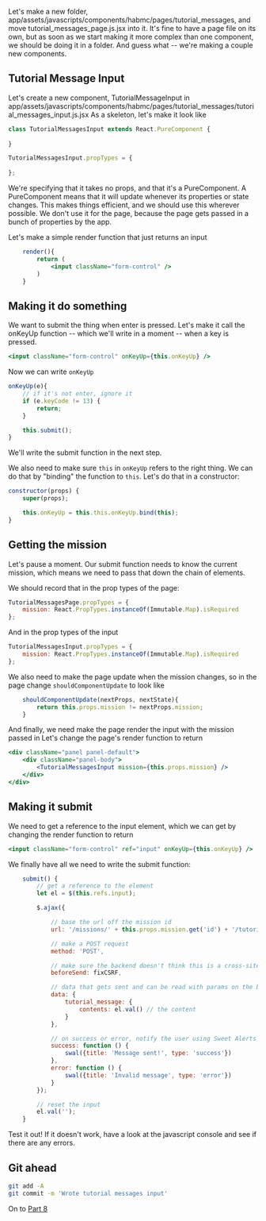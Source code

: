Let's make a new folder, app/assets/javascripts/components/habmc/pages/tutorial_messages, and move tutorial_messages_page.js.jsx into it.
It's fine to have a page file on its own, but as soon as we start making it more complex than one component, we should be doing it in a folder. 
And guess what -- we're making a couple new components.

## Tutorial Message Input
Let's create a new component, TutorialMessageInput in app/assets/javascripts/components/habmc/pages/tutorial_messages/tutorial_messages_input.js.jsx
As a skeleton, let's make it look like
```jsx harmony
class TutorialMessagesInput extends React.PureComponent {
       
}

TutorialMessagesInput.propTypes = {
    
};
```

We're specifying that it takes no props, and that it's a PureComponent.
A PureComponent means that it will update whenever its properties or state changes.
This makes things efficient, and we should use this wherever possible.
We don't use it for the page, because the page gets passed in a bunch of properties by the app.

Let's make a simple render function that just returns an input
```jsx harmony
    render(){
        return (
            <input className="form-control" />
        )
    }
```

## Making it do something
We want to submit the thing when enter is pressed.
Let's make it call the onKeyUp function -- which we'll write in a moment -- when a key is pressed.
```jsx harmony
<input className="form-control" onKeyUp={this.onKeyUp} />
```

Now we can write `onKeyUp`
```jsx harmony
onKeyUp(e){
    // if it's not enter, ignore it
    if (e.keyCode != 13) {
        return;
    }

    this.submit();
}
```
We'll write the submit function in the next step.

We also need to make sure `this` in `onKeyUp` refers to the right thing.
We can do that by "binding" the function to `this`.
Let's do that in a constructor:
```jsx harmony
constructor(props) {
    super(props);

    this.onKeyUp = this.this.onKeyUp.bind(this);
}
```

## Getting the mission
Let's pause a moment.
Our submit function needs to know the current mission, which means we need to pass that down the chain of elements.

We should record that in the prop types of the page:
```jsx harmony
TutorialMessagesPage.propTypes = {
    mission: React.PropTypes.instanceOf(Immutable.Map).isRequired
};
```

And in the prop types of the input
```jsx harmony
TutorialMessagesInput.propTypes = {
    mission: React.PropTypes.instanceOf(Immutable.Map).isRequired
};
```

We also need to make the page update when the mission changes, so in the page change `shouldComponentUpdate` to look like
```jsx harmony
    shouldComponentUpdate(nextProps, nextState){
        return this.props.mission != nextProps.mission;
    }
```

And finally, we need make the page render the input with the mission passed in
Let's change the page's render function to return
```jsx harmony
<div className="panel panel-default">
    <div className="panel-body">
        <TutorialMessagesInput mission={this.props.mission} />
    </div>
</div>
```

## Making it submit
We need to get a reference to the input element, which we can get by changing the render function to return
```jsx harmony
<input className="form-control" ref="input" onKeyUp={this.onKeyUp} />
```

We finally have all we need to write the submit function:
```jsx harmony
    submit() {
        // get a reference to the element
        let el = $(this.refs.input);

        $.ajax({

            // base the url off the mission id
            url: '/missions/' + this.props.mission.get('id') + '/tutorial_messages',

            // make a POST request
            method: 'POST',

            // make sure the backend doesn't think this is a cross-site scripting attack
            beforeSend: fixCSRF,

            // data that gets sent and can be read with params on the backend
            data: {
                tutorial_message: {
                    contents: el.val() // the content
                }
            },

            // on success or error, notify the user using Sweet Alerts
            success: function () {
                swal({title: 'Message sent!', type: 'success'})
            },
            error: function () {
                swal({title: 'Invalid message', type: 'error'})
            }
        });

        // reset the input
        el.val('');
    }
```

Test it out! 
If it doesn't work, have a look at the javascript console and see if there are any errors.

## Git ahead
```bash
git add -A
git commit -m 'Wrote tutorial messages input'
```

On to [Part 8](habmc-08.md)
